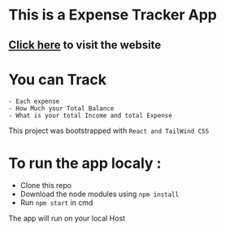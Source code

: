 # This is a Expense Tracker App
 ## [Click here](https://expense-tracker-fairy-18c518.netlify.app/) to visit the website
 

# You can Track
    - Each expense
    - How Much your Total Balance 
    - What is your total Income and total Expense
              
This project was bootstrapped with `React and TailWind CSS`


# To run the app localy :
   - Clone this repo
   - Download the node modules using `npm install`
   - Run `npm start` in cmd

The app will run on your local Host



